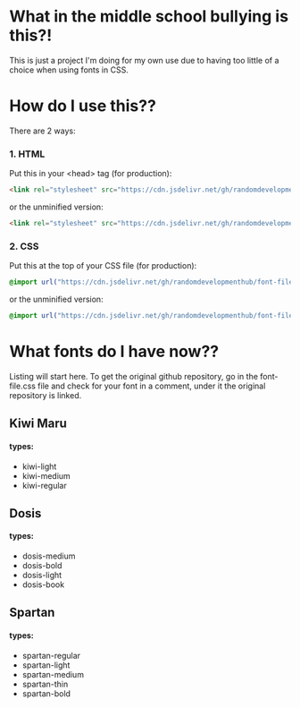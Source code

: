 # What in the middle school bullying is this?!
This is just a project I'm doing for my own use due to having too little of a choice when using fonts in CSS.

# How do I use this??
There are 2 ways:

### 1. HTML
Put this in your \<head\> tag (for production): 
```html
<link rel="stylesheet" src="https://cdn.jsdelivr.net/gh/randomdevelopmenthub/font-file-css/font-file.min.css" />
```
or the unminified version:
```html
<link rel="stylesheet" src="https://cdn.jsdelivr.net/gh/randomdevelopmenthub/font-file-css/font-file.css" />
```

### 2. CSS
Put this at the top of your CSS file (for production): 
```css
@import url("https://cdn.jsdelivr.net/gh/randomdevelopmenthub/font-file-css/font-file.min.css");
```
or the unminified version:
```css
@import url("https://cdn.jsdelivr.net/gh/randomdevelopmenthub/font-file-css/font-file.css");
```

# What fonts do I have now??
Listing will start here. To get the original github repository, go in the font-file.css file and check for your font in a comment, under it the original repository is linked.

## Kiwi Maru
#### types:
* kiwi-light
* kiwi-medium 
* kiwi-regular

## Dosis
#### types: 
* dosis-medium
* dosis-bold 
* dosis-light
* dosis-book

## Spartan
#### types: 
* spartan-regular 
* spartan-light
* spartan-medium
* spartan-thin
* spartan-bold
